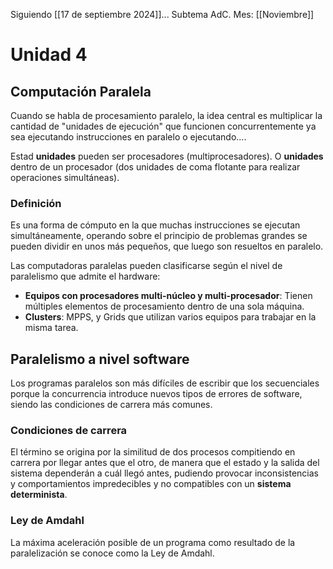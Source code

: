 Siguiendo [[17 de septiembre 2024]]...
Subtema AdC.
Mes: [[Noviembre]]
# Unidad 4
## Computación Paralela
Cuando se habla de procesamiento paralelo, la idea central es multiplicar la cantidad de "unidades de ejecución" que funcionen concurrentemente ya sea ejecutando instrucciones en paralelo o ejecutando....

Estad **unidades** pueden ser procesadores (multiprocesadores).
O **unidades** dentro de un procesador (dos unidades de coma flotante para realizar operaciones simultáneas).

### Definición
Es una forma de cómputo en la que muchas instrucciones se ejecutan simultáneamente, operando sobre el principio de problemas grandes se pueden dividir en unos más pequeños, que luego son resueltos en paralelo.

Las computadoras paralelas pueden clasificarse según el nivel de paralelismo que admite el hardware:
- **Equipos con procesadores multi-núcleo y multi-procesador**: Tienen múltiples elementos de procesamiento dentro de una sola máquina.
- **Clusters**: MPPS, y Grids que utilizan varios equipos para trabajar en la misma tarea.

## Paralelismo a nivel software
Los programas paralelos son más difíciles de escribir que los secuenciales porque la concurrencia introduce nuevos tipos de errores de software, siendo las condiciones de carrera más comunes.

### Condiciones de carrera
El término se origina por la similitud de dos procesos compitiendo en carrera por llegar antes que el otro, de manera que el estado y la salida del sistema dependerán a cuál llegó antes, pudiendo provocar inconsistencias y comportamientos impredecibles y no compatibles con un **sistema determinista**.

### Ley de Amdahl
La máxima aceleración posible de un programa como resultado de la paralelización se conoce como la Ley de Amdahl.